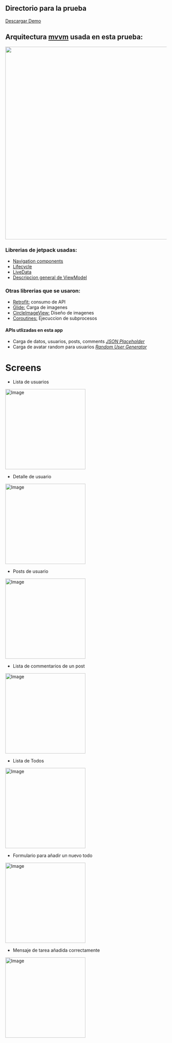 ## Directorio para la prueba ##


[Descargar Demo][demo link]

[demo link]: https://drive.google.com/drive/folders/1cxEIhdOmvMzdWt9_MkkE84kWtMwA6ZeO?usp=sharing
[arquitectura]: https://developer.android.com/jetpack/guide
[navigation]: https://developer.android.com/guide/navigation/navigation-getting-started
[Lifecycle]: https://developer.android.com/jetpack/androidx/releases/lifecycle
[LiveData]: https://developer.android.com/topic/libraries/architecture/livedata
[ViewModel]: https://developer.android.com/topic/libraries/architecture/viewmodel

## Arquitectura [mvvm][arquitectura] usada en esta prueba:


<img src="https://developer.android.com/topic/libraries/architecture/images/final-architecture.png?hl=es-419" width="600"></img>


### Librerias de jetpack usadas:


* [Navigation components][navigation]
* [Lifecycle][Lifecycle]
* [LiveData][LiveData]
* [Descripcion general de ViewModel][ViewModel]


### Otras librerias que se usaron:

[retrofit]: https://square.github.io/retrofit/
[glide]: https://github.com/bumptech/glide
[circle_image]: https://github.com/hdodenhof/CircleImageView 
[coroutines]: https://developer.android.com/kotlin/coroutines-adv

* [Retrofit:][retrofit] consumo de API 
* [Glide:][glide] Carga de imagenes
* [CircleImageView:][circle_image] Diseño de imagenes
* [Coroutines:][coroutines] Ejecuccion de subprocesos

#### APIs utlizadas en esta app

[json_placeholder]: https://jsonplaceholder.typicode.com/
[random_user]: https://randomuser.me/

* Carga de datos, usuarios, posts, comments *[JSON Placeholder][json_placeholder]* 
* Carga de avatar random para usuarios *[Random User Generator][random_user]*

# Screens

- Lista de usuarios 
<img src="https://github.com/OscarEscamilla/testmobiledev/blob/main/Prueba/TestNuxiba/screens/users_list.jpg" alt="Image" width="250"/>

- Detalle de usuario 
<img src="https://github.com/OscarEscamilla/testmobiledev/blob/main/Prueba/TestNuxiba/screens/user_detail.jpg" alt="Image" width="250"/>

- Posts de usuario
<img src="https://github.com/OscarEscamilla/testmobiledev/blob/main/Prueba/TestNuxiba/screens/posts_list.jpg" alt="Image" width="250"/>

- Lista de commentarios de un post
<img src="https://github.com/OscarEscamilla/testmobiledev/blob/main/Prueba/TestNuxiba/screens/comments_list.jpg" alt="Image" width="250"/>

- Lista de Todos
<img src="https://github.com/OscarEscamilla/testmobiledev/blob/main/Prueba/TestNuxiba/screens/todos_list.jpg" alt="Image" width="250"/>

- Formulario para añadir un nuevo todo
<img src="https://github.com/OscarEscamilla/testmobiledev/blob/main/Prueba/TestNuxiba/screens/todo_form.jpg" alt="Image" width="250"/>

- Mensaje de tarea añadida correctamente
<img src="https://github.com/OscarEscamilla/testmobiledev/blob/main/Prueba/TestNuxiba/screens/todo_added.jpg" alt="Image" width="250"/>

